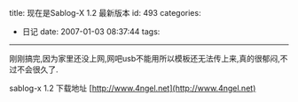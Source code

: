 title: 现在是Sablog-X 1.2 最新版本
id: 493
categories:
  - 日记
date: 2007-01-03 08:37:44
tags:
---

刚刚搞完,因为家里还没上网,网吧usb不能用所以模板还无法传上来,真的很郁闷,不过不会很久了.

sablog-x 1.2 下载地址 [http://www.4ngel.net](http://www.4ngel.net)